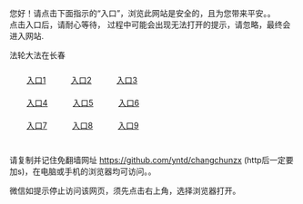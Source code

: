 您好！请点击下面指示的“入口”，浏览此网站是安全的，且为您带来平安。。 <br/>
点击入口后，请耐心等待， 过程中可能会出现无法打开的提示，请忽略，最终会进入网站. </br>

法轮大法在长春<br/>
<div style="padding:10px"><a style="margin:20px" target="_blank" href="https://d1ej1lhue6ijpi.cloudfront.net/2Qpsp?xemkzg" id="ccLink1" rel="nofollow">入口1</a> <a target="_blank" style="margin:20px" href="https://d19wvu3g3pcmnv.cloudfront.net/2Qpsp?ozfzkjff" id="ccLink2" rel="nofollow">入口2</a> <a style="margin:20px" target="_blank" href="https://d1fhqbbwt22w5o.cloudfront.net/2Qpsp?rhbnzkcg" id="ccLink3" rel="nofollow">入口3</a></div>

<div style="padding:10px" ><a style="margin:20px" target="_blank" href="https://d1ej1lhue6ijpi.cloudfront.net/2Qpsp?xemkzg" id="ccLink4" rel="nofollow">入口4</a> <a style="margin:20px" href="https://d19wvu3g3pcmnv.cloudfront.net/2Qpsp?ozfzkjff" target="_blank" id="ccLink5" rel="nofollow">入口5</a> <a style="margin:20px" href="https://d1fhqbbwt22w5o.cloudfront.net/2Qpsp?rhbnzkcg" target="_blank" id="ccLink6" rel="nofollow">入口6</a></div>

<div style="padding:10px"><a style="margin:20px" target="_blank" href="https://d1ej1lhue6ijpi.cloudfront.net/2Qpsp?xemkzg" id="ccLink7" rel="nofollow">入口7</a> <a style="margin:20px" href="https://d19wvu3g3pcmnv.cloudfront.net/2Qpsp?ozfzkjff" target="_blank" id="ccLink8" rel="nofollow">入口8</a> <a style="margin:20px" target="_blank" href="https://d1fhqbbwt22w5o.cloudfront.net/2Qpsp?rhbnzkcg" id="ccLink9" rel="nofollow">入口9</a></div>

<br/>



请复制并记住免翻墙网址 https://github.com/yntd/changchunzx (http后一定要加s)，在电脑或手机的浏览器均可访问。。<br/>

微信如提示停止访问该网页，须先点击右上角，选择浏览器打开。
